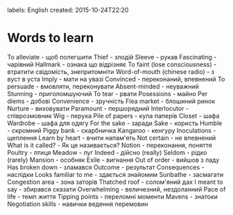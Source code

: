 labels: English
created: 2015-10-24T22:20

# Words to learn

To alleviate - щоб полегшити
Thief - злодій
Sleeve - рукав
Fascinating - чарівний
Hallmark - ознака що відрізняє
To faint (lose consciousness) - втратити свідомість, знепритомніти
Word-of-mouth (chinese radio) - з вуст в уста
Imply - мати на увазі
Convinced - переконаний, впевнений
To persuade - вмовляти, переконувати
Absent-minded - неуважний
Stunning - приголомшуючий
To tear - рвати
Posessions - майно
Per diems - добові
Convenience - зручність
Flea market - блошиний ринок
Nurture - виховувати
Paramount - першорядний
Interlocutor - співрозмовник
Wig - перука
Pile of papers - купа паперів
Closet - шафа
Wardrobe - шафа для одягу
For the sake - заради
Sake - користь
Humble - скромний
Piggy bank - скарбничка
Kangaroo - кенгуру
Inoculations - щеплення
Learn by heart - вчити напам'ять
Not certain - не впевнений
What is it called? - Як це називається?
Notion - переконання, поняття
Poultry - птиця
Meadow - луг
Indeed - дійсно (really)
Seldom - рідко (rarely)
Mansion - особняк
Exile - вигнання
Out of order - вийшов з ладу
Has broken down - зламався
Outcome - результат
Consequences - наслідки
Looks familiar to me - здається знайомим
Sunbathe - засмагати
Congestion area - зона заторів
Thatched roof - солом'яний дах
I meant to say - збирався сказати
Overwhelming - величезний, нездоланний
Pace of life - темп життя
Tipping points - переломні моменти
Mavens - знатоки
Negotiation skills - навички ведення перемовин

